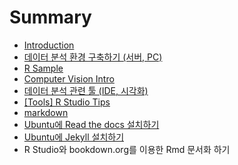 # Summary

* [Introduction](README.md)
* [데이터 분석 환경 구축하기 (서버, PC)](DA_system_setup.md)
* [R Sample](R_sample.md)
* [Computer Vision Intro](computer_vision_intro.md)
* [데이터 분석 관련 툴 (IDE, 시각화)](Tools_DA_IDE_VIS.md)
* [[Tools] R Studio Tips]([tools]_r_studio_tips.md)
* [markdown](markdown.md)
* [Ubuntu에 Read the docs 설치하기](install_RTD_ubuntu.md)
* [Ubuntu에 Jekyll 설치하기](install_Jekyll_ubuntu.md)
* R Studio와 bookdown.org를 이용한 Rmd 문서화 하기

